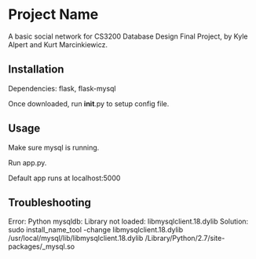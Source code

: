 # Project Name

A basic social network for CS3200 Database Design Final Project, by Kyle Alpert and Kurt Marcinkiewicz.

## Installation

Dependencies: flask, flask-mysql

Once downloaded, run __init__.py to setup config file.

## Usage

Make sure mysql is running.

Run app.py.

Default app runs at localhost:5000

## Troubleshooting
Error:
Python mysqldb: Library not loaded: libmysqlclient.18.dylib
Solution:
sudo install_name_tool -change libmysqlclient.18.dylib /usr/local/mysql/lib/libmysqlclient.18.dylib /Library/Python/2.7/site-packages/_mysql.so
